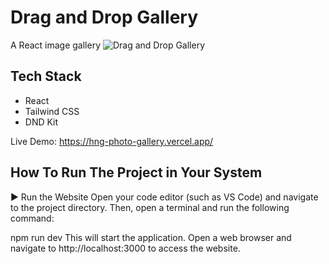 # Drag and Drop Gallery
A React image gallery
![Drag and Drop Gallery](./public/michellesGalleryScreenshot.png)

## Tech Stack
- React
- Tailwind CSS
- DND Kit

Live Demo: https://hng-photo-gallery.vercel.app/

## How To Run The Project in Your System
▶️ Run the Website
Open your code editor (such as VS Code) and navigate to the project directory. Then, open a terminal and run the following command:

npm run dev
This will start the application. Open a web browser and navigate to http://localhost:3000 to access the website.
